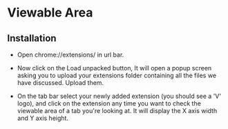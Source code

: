 # Viewable Area


## Installation
- Open chrome://extensions/  in url bar.

- Now click on the Load unpacked button, It will open a popup screen asking you to upload your extensions folder containing all the files we have discussed. Upload them.

- On the tab bar select your newly added extension (you should see a 'V' logo), and click on the extension any time you want to check the viewable area of a tab you're looking at. It will display the X axis width and Y axis height.